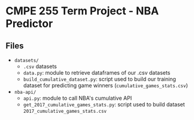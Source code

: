 # CMPE 255 Term Project - NBA Predictor

## Files

- `datasets/`
    - `.csv` datasets
    - `data.py`: module to retrieve dataframes of our .csv datasets
    - `build_cumulative_dataset.py`: script used to build our training dataset for predicting game winners (`cumulative_games_stats.csv`)
- `nba-api/`
    - `api.py`: module to call NBA's cumulative API
    - `get_2017_cumulative_games_stats.py`: script used to build dataset `2017_cumulative_games_stats.csv`
